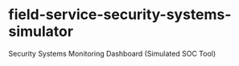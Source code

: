 # field-service-security-systems-simulator
Security Systems Monitoring Dashboard (Simulated SOC Tool)
